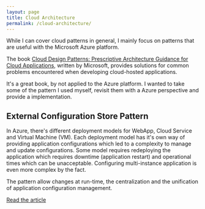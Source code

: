 ```yaml
---
layout: page
title: Cloud Architecture
permalink: /cloud-architecture/
---
```


<p>While I can cover cloud patterns in general, I mainly focus on patterns that are useful with the Microsoft Azure platform.</p>
<p>The book <a href="https://msdn.microsoft.com/en-us/library/dn568099.aspx" target="_blank">Cloud Design Patterns: Prescriptive Architecture Guidance for Cloud Applications</a>, written by Microsoft, provides solutions for common problems encountered when developing cloud-hosted applications.</p>
<p>It's a great book, by not applied to the Azure platform. I wanted to take some of the pattern I used myself, revisit them with a Azure perspective and provide a implementation.</p>

<h2>External Configuration Store Pattern</h2>
<p>In Azure, there's different deployment models for WebApp, Cloud Service and Virtual Machine (VM). Each deployment model has it's own way of providing application configurations which led to a complexity to manage and update configurations. Some model requires redeploying the application which requires downtime (application restart) and operational times which can be unacceptable. Configuring multi-instance application is even more complex by the fact.</p>
<p>The pattern allow changes at run-time, the centralization and the unification of application configuration management.</p>
<a href="{{ site.baseurl }}/external-configuration-store-pattern">Read the article</a>
